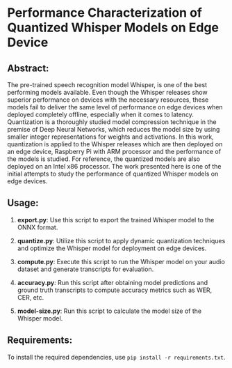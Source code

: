 # Performance Characterization of Quantized Whisper Models on Edge Device


## Abstract:

The pre-trained speech recognition model Whisper, is one of
the best performing models available. Even though the Whisper releases
show superior performance on devices with the necessary resources, these
models fail to deliver the same level of performance on edge devices
when deployed completely offline, especially when it comes to latency.
Quantization is a thoroughly studied model compression technique in
the premise of Deep Neural Networks, which reduces the model size by
using smaller integer representations for weights and activations. In this
work, quantization is applied to the Whisper releases which are then
deployed on an edge device, Raspberry Pi with ARM processor and the
performance of the models is studied. For reference, the quantized models
are also deployed on an Intel x86 processor. The work presented here
is one of the initial attempts to study the performance of quantized
Whisper models on edge devices.


## Usage:

1. **export.py**: Use this script to export the trained Whisper model to the ONNX format.

2. **quantize.py**: Utilize this script to apply dynamic quantization techniques and optimize the Whisper model for deployment on edge devices.

3. **compute.py**: Execute this script to run the Whisper model on your audio dataset and generate transcripts for evaluation.

4. **accuracy.py**: Run this script after obtaining model predictions and ground truth transcripts to compute accuracy metrics such as WER, CER, etc.

5. **model-size.py**: Run this script to calculate the model size of the Whisper model.






## Requirements:

To install the required dependencies, use `pip install -r requirements.txt`.


